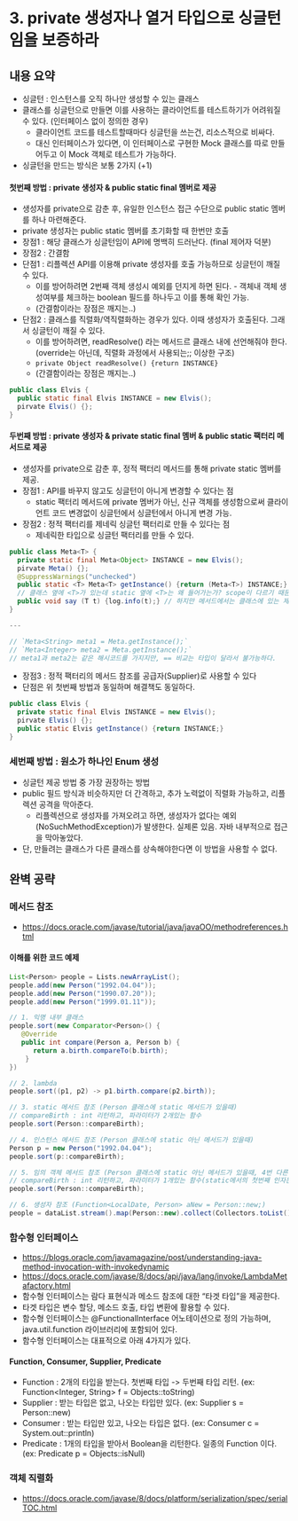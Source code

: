 # 3. private 생성자나 열거 타입으로 싱글턴임을 보증하라

## 내용 요약
 * 싱글턴 : 인스턴스를 오직 하나만 생성할 수 있는 클래스
 * 클래스를 싱글턴으로 만들면 이를 사용하는 클라이언트를 테스트하기가 어려워질 수 있다. (인터페이스 없이 정의한 경우)
    * 클라이언트 코드를 테스트할때마다 싱글턴을 쓰는건, 리소스적으로 비싸다.
    * 대신 인터페이스가 있다면, 이 인터페이스로 구현한 Mock 클래스를 따로 만들어두고 이 Mock 객체로 테스트가 가능하다.
 * 싱글턴을 만드는 방식은 보통 2가지 (+1)


#### 첫번째 방법 : private 생성자 & public static final 멤버로 제공
 * 생성자를 private으로 감춘 후, 유일한 인스턴스 접근 수단으로 public static 멤버를 하나 마련해준다.
 * private 생성자는 public static 멤버를 초기화할 때 한번만 호출
 * 장점1 : 해당 클래스가 싱글턴임이 API에 명백히 드러난다. (final 제어자 덕분)
 * 장점2 : 간결함
 * 단점1 : 리플렉션 API를 이용해 private 생성자를 호출 가능하므로 싱글턴이 깨질 수 있다.
    * 이를 방어하려면 2번째 객체 생성시 예외를 던지게 하면 된다. - 객체내 객체 생성여부를 체크하는 boolean 필드를 하나두고 이를 통해 확인 가능.
    * (간결함이라는 장점은 깨지는..)
 * 단점2 : 클래스를 직렬화/역직렬화하는 경우가 있다. 이때 생성자가 호출된다. 그래서 싱글턴이 깨질 수 있다.
    * 이를 방어하려면, readResolve() 라는 메서드르 클래스 내에 선언해줘야 한다. (override는 아닌데, 직렬화 과정에서 사용되는;; 이상한 구조)
    * `private Object readResolve() {return INSTANCE}`
    * (간결함이라는 장점은 깨지는..)
```java
public class Elvis {
  public static final Elvis INSTANCE = new Elvis();
  pirvate Elvis() {};
}
```

#### 두번째 방법 : private 생성자 & private static final 멤버 & public static 팩터리 메서드로 제공
 * 생성자를 private으로 감춘 후, 정적 팩터리 메서드를 통해 private static 멤버를 제공.
 * 장점1 : API를 바꾸지 않고도 싱글턴이 아니게 변경할 수 있다는 점
    * static 팩터리 메서드에 private 멤버가 아닌, 신규 객체를 생성함으로써 클라이언트 코드 변경없이 싱글턴에서 싱글턴에서 아니게 변경 가능.
 * 장점2 : 정적 팩터리를 제네릭 싱글턴 팩터리로 만들 수 있다는 점
    * 제네릭한 타입으로 싱글턴 팩터리를 만들 수 있다.

```java
public class Meta<T> {
  private static final Meta<Object> INSTANCE = new Elvis();
  pirvate Meta() {};
  @SuppressWarnings("unchecked")
  public static <T> Meta<T> getInstance() {return (Meta<T>) INSTANCE;} 
  // 클래스 옆에 <T>가 있는데 static 옆에 <T>는 왜 들어가는가? scope이 다르기 때문. 여기선 클래스에서 선언한 제네릭과 다른 문자를 사용해도 된다.
  public void say (T t) {log.info(t);} // 하지만 메서드에서는 클래스에 있는 제네릭 T를 그대로 사용해야 한다.
}

---

// `Meta<String> meta1 = Meta.getInstance();`
// `Meta<Integer> meta2 = Meta.getInstance();`
// meta1과 meta2는 같은 해시코드를 가지지만, == 비교는 타입이 달라서 불가능하다.

```

 * 장점3 : 정적 팩터리의 메서드 참조를 공급자(Supplier)로 사용할 수 있다
 * 단점은 위 첫번째 방법과 동일하며 해결책도 동일하다.

```java
public class Elvis {
  private static final Elvis INSTANCE = new Elvis();
  pirvate Elvis() {};
  public static Elvis getInstance() {return INSTANCE;}
}
```

### 세번째 방법 : 원소가 하나인 Enum 생성
 * 싱글턴 제공 방법 중 가장 권장하는 방법
 * public 필드 방식과 비슷하지만 더 간격하고, 추가 노력없이 직렬화 가능하고, 리플렉션 공격을 막아준다.
    * 리플렉션으로 생성자를 가져오려고 하면, 생성자가 없다는 예외(NoSuchMethodException)가 발생한다. 실제론 있음. 자바 내부적으로 접근을 막아놓았다.
 * 단, 만들려는 클래스가 다른 클래스를 상속해야한다면 이 방법을 사용할 수 없다.



## 완벽 공략
### 메서드 참조
 * https://docs.oracle.com/javase/tutorial/java/javaOO/methodreferences.html
#### 이해를 위한 코드 예제
```java
List<Person> people = Lists.newArrayList();
people.add(new Person("1992.04.04"));
people.add(new Person("1990.07.20"));
people.add(new Person("1999.01.11"));

// 1. 익명 내부 클래스
people.sort(new Comparator<Person>() {
   @Override
   public int compare(Person a, Person b) {
      return a.birth.compareTo(b.birth);
	}
})

// 2. lambda
people.sort((p1, p2) -> p1.birth.compare(p2.birth));

// 3. static 메서드 참조 (Person 클래스에 static 메서드가 있을때)
// compareBirth : int 리턴하고, 파라미터가 2개있는 함수
people.sort(Person::compareBirth);

// 4. 인스턴스 메서드 참조 (Person 클래스에 static 아닌 메서드가 있을때)
Person p = new Person("1992.04.04");
people.sort(p::compareBirth);

// 5. 임의 객체 메서드 참조 (Person 클래스에 static 아닌 메서드가 있을때, 4번 다른 방식)
// compareBirth : int 리턴하고, 파라미터가 1개있는 함수(static에서의 첫번째 인자는 자기 자신으로 간주)
people.sort(Person::compareBirth);

// 6. 생성자 참조 (Function<LocalDate, Person> aNew = Person::new;)
people = dataList.stream().map(Person::new).collect(Collectors.toList());
```


### 함수형 인터페이스
 * https://blogs.oracle.com/javamagazine/post/understanding-java-method-invocation-with-invokedynamic
 * https://docs.oracle.com/javase/8/docs/api/java/lang/invoke/LambdaMetafactory.html
 * 함수형 인터페이스는 람다 표현식과 메소드 참조에 대한 “타겟 타입”을 제공한다.
 * 타겟 타입은 변수 할당, 메소드 호출, 타입 변환에 활용할 수 있다.
 * 함수형 인터페이스는 @FunctionalInterface 어노테이션으로 정의 가능하며, java.util.function 라이브러리에 포함되어 있다.
 * 함수형 인터페이스는 대표적으로 아래 4가지가 있다.

#### Function, Consumer, Supplier, Predicate
 * Function : 2개의 타입을 받는다. 첫번째 타입 -> 두번째 타입 리턴. (ex: Function<Integer, String> f = Objects::toString)
 * Supplier : 받는 타입은 없고, 나오는 타입만 있다. (ex: Supplier<Person> s = Person::new)
 * Consumer : 받는 타입만 있고, 나오는 타입은 없다. (ex: Consumer<Integer> c = System.out::println)
 * Predicate : 1개의 타입을 받아서 Boolean을 리턴한다. 일종의 Function 이다. (ex: Predicate<Integer> p = Objects::isNull)


### 객체 직렬화
 * https://docs.oracle.com/javase/8/docs/platform/serialization/spec/serialTOC.html
